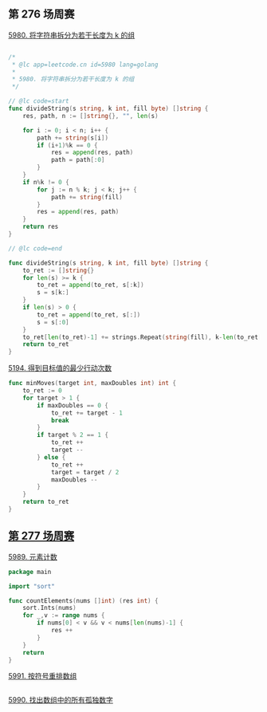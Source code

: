 

## 第 276 场周赛




[5980. 将字符串拆分为若干长度为 k 的组](https://leetcode-cn.com/contest/weekly-contest-276/problems/divide-a-string-into-groups-of-size-k/)

``` go

/*
 * @lc app=leetcode.cn id=5980 lang=golang
 *
 * 5980. 将字符串拆分为若干长度为 k 的组
 */

// @lc code=start
func divideString(s string, k int, fill byte) []string {
	res, path, n := []string{}, "", len(s)

	for i := 0; i < n; i++ {
		path += string(s[i])
		if (i+1)%k == 0 {
			res = append(res, path)
			path = path[:0]
		}
	}
	if n%k != 0 {
		for j := n % k; j < k; j++ {
			path += string(fill)
		}
		res = append(res, path)
	}
	return res
}

// @lc code=end

```


``` go
func divideString(s string, k int, fill byte) []string {
	to_ret := []string{}
	for len(s) >= k {
		to_ret = append(to_ret, s[:k])
		s = s[k:]
	}
	if len(s) > 0 {
		to_ret = append(to_ret, s[:])
		s = s[:0]
	}
	to_ret[len(to_ret)-1] += strings.Repeat(string(fill), k-len(to_ret[len(to_ret)-1]))
	return to_ret
}
```



[5194. 得到目标值的最少行动次数](https://leetcode-cn.com/contest/weekly-contest-276/problems/minimum-moves-to-reach-target-score/)

``` go
func minMoves(target int, maxDoubles int) int {
    to_ret := 0
    for target > 1 {
        if maxDoubles == 0 {
            to_ret += target - 1
            break
        }
        if target % 2 == 1 {
            to_ret ++
            target --
        } else {
            to_ret ++
            target = target / 2
            maxDoubles --
        }
    }
    return to_ret
}
```







## [第 277 场周赛](https://leetcode-cn.com/contest/weekly-contest-277/)


[5989. 元素计数](https://leetcode-cn.com/contest/weekly-contest-277/problems/count-elements-with-strictly-smaller-and-greater-elements/)


``` go
package main

import "sort"

func countElements(nums []int) (res int) {
    sort.Ints(nums)
    for _,v := range nums {
        if nums[0] < v && v < nums[len(nums)-1] {
            res ++
        }
    }
    return 
}
```



[5991. 按符号重排数组](https://leetcode-cn.com/problems/rearrange-array-elements-by-sign/)

``` go

```


[5990. 找出数组中的所有孤独数字](https://leetcode-cn.com/problems/find-all-lonely-numbers-in-the-array/)

``` go

```


